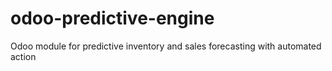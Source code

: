 # odoo-predictive-engine
Odoo module for predictive inventory and sales forecasting with automated action
